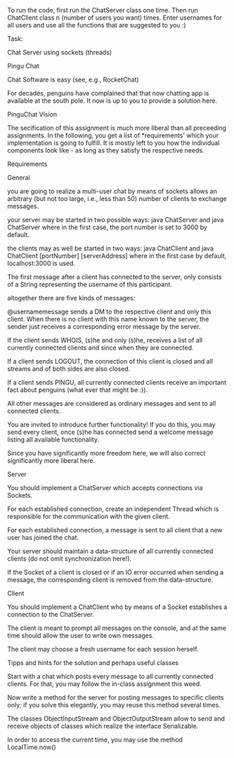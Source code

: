 ﻿To run the code, first run the ChatServer class one time. Then run ChatClient class n (number of users you want) times. Enter usernames for all users and use all the functions that are suggested to you :)

Task:

Chat Server using sockets (threads)

Pingu Chat

Chat Software is easy (see, e.g., RocketChat)

For decades, penguins have complained that that now chatting app is available at the south pole. It now is up to you to provide a solution here.

PinguChat Vision

The secification of this assignment is much more liberal than all preceeding assignments. In the following, you get a list of \*requirements' which your implementation is going to fulfill. It is mostly left to you how the individual components look like - as long as they satisfy the respective needs.

Requirements

General

you are going to realize a multi-user chat by means of sockets allows an arbitrary (but not too large, i.e., less than 50) number of clients to exchange messages.

your server may be started in two possible ways: java ChatServer and java ChatServer <port> where in the first case, the port number is set to 3000 by default.

the clients may as well be started in two ways: java ChatClient and java ChatClient [portNumber] [serverAddress] where in the first case by default, localhost:3000 is used.

The first message after a client has connected to the server, only consists of a String representing the username of this participant.

altogether there are five kinds of messages:

@username<blank>message sends a DM to the respective client and only this client. When there is no client with this name known to the server, the sender just receives a corresponding error message by the server.

If the client sends WHOIS, (s)he and only (s)he, receives a list of all currently connected clients and since when they are connected.

If a client sends LOGOUT, the connection of this client is closed and all streams and of both sides are also closed.

If a client sends PINGU, all currently connected clients receive an important fact about penguins (what ever that might be :)).

All other messages are considered as ordinary messages and sent to all connected clients.

You are invited to introduce further functionality! If you do this, you may send every client, once (s)he has connected send a welcome message listing all available functionality.

Since you have significantly more freedom here, we will also correct significantly more liberal here.

Server

You should implement a ChatServer which accepts connections via Sockets.

For each established connection, create an independent Thread which is responsible for the communication with the given client.

For each established connection, a message is sent to all client that a new user has joined the chat.

Your server should maintain a data-structure of all currently connected clients (do not omit synchronization here!).

If the Socket of a client is closed or if an IO error occurred when sending a message, the corresponding client is removed from the data-structure.

Client

You should implement a ChatClient who by means of a Socket establishes a connection to the ChatServer.

The client is meant to prompt all messages on the console, and at the same time should allow the user to write own messages.

The client may choose a fresh username for each session herself.

Tipps and hints for the solution and perhaps useful classes

Start with a chat which posts every message to all currently connected clients. For that, you may follow the in-class assignment this weed.

Now write a method for the server for posting messages to specific clients only; if you solve this elegantly, you may reuse this method several times.

The classes ObjectInputStream and ObjectOutputStream allow to send and receive objects of classes which realize the interface Serializable.

In order to access the current time, you may use the method LocalTime.now()
